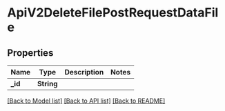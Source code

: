 # ApiV2DeleteFilePostRequestDataFile

## Properties

Name | Type | Description | Notes
------------ | ------------- | ------------- | -------------
**_id** | **String** |  | 

[[Back to Model list]](../README.md#documentation-for-models) [[Back to API list]](../README.md#documentation-for-api-endpoints) [[Back to README]](../README.md)


